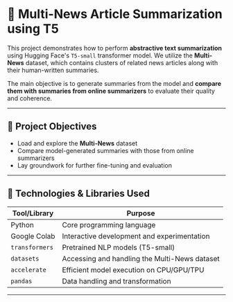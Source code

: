 # 📰 Multi-News Article Summarization using T5

This project demonstrates how to perform **abstractive text summarization** using Hugging Face's `T5-small` transformer model. We utilize the **Multi-News** dataset, which contains clusters of related news articles along with their human-written summaries.

The main objective is to generate summaries from the model and **compare them with summaries from online summarizers** to evaluate their quality and coherence.

---

## 📌 Project Objectives

- Load and explore the **Multi-News** dataset
- Compare model-generated summaries with those from online summarizers
- Lay groundwork for further fine-tuning and evaluation

---

## 🧰 Technologies & Libraries Used

| Tool/Library     | Purpose                                      |
|------------------|----------------------------------------------|
| Python           | Core programming language                    |
| Google Colab     | Interactive development and experimentation |
| `transformers`   | Pretrained NLP models (T5-small)             |
| `datasets`       | Accessing and handling the Multi-News dataset |
| `accelerate`     | Efficient model execution on CPU/GPU/TPU     |
| `pandas`         | Data handling and transformation             |

---


